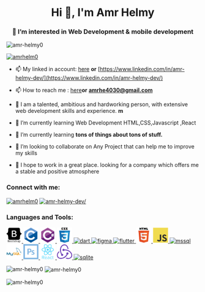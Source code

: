 <h1 align="center">Hi 👋, I'm Amr Helmy</h1>
<h3 align="center">👀 I’m interested in Web Development & mobile development</h3>

<p align="left"> <img src="https://komarev.com/ghpvc/?username=amr-helmy0&label=Profile%20views&color=0e75b6&style=flat" alt="amr-helmy0" /> </p>

<p align="left"> <a href="https://twitter.com/amrhelm0" target="blank"><img src="https://img.shields.io/twitter/follow/amrhelm0?logo=twitter&style=for-the-badge" alt="amrhelm0" /></a> </p>

- 📫 My linked in account: [here](https://www.linkedin.com/in/amr-helmy-dev/) **or** [https://www.linkedin.com/in/amr-helmy-dev/](https://www.linkedin.com/in/amr-helmy-dev/)

- 📫 How to reach me : [here](https://mail.google.com/mail/ca/u/0/#inbox/141b796e773c4f1)**or** **amrhe4030@gmail.com**

- 💬 I am a talented, ambitious and hardworking person, with extensive web development skills and experience. **m**
- 🌱 I’m currently learning Web Development HTML,CSS,Javascript ,React
- 🌱 I’m currently learning **tons of things about tons of stuff.**
- 💞️ I’m looking to collaborate on Any Project that can help me to improve my skills
- 🙏 I hope to work in a great place. looking for a company which offers me a stable and positive atmosphere

<h3 align="left">Connect with me:</h3>
<p align="left">
<a href="https://twitter.com/amrhelm0" target="blank"><img align="center" src="https://raw.githubusercontent.com/rahuldkjain/github-profile-readme-generator/master/src/images/icons/Social/twitter.svg" alt="amrhelm0" height="30" width="40" /></a>
<a href="https://linkedin.com/in/amr-helmy-dev/" target="blank"><img align="center" src="https://raw.githubusercontent.com/rahuldkjain/github-profile-readme-generator/master/src/images/icons/Social/linked-in-alt.svg" alt="amr-helmy-dev/" height="30" width="40" /></a>
</p>

<h3 align="left">Languages and Tools:</h3>
<p align="left"> <a href="https://getbootstrap.com" target="_blank" rel="noreferrer"> <img src="https://raw.githubusercontent.com/devicons/devicon/master/icons/bootstrap/bootstrap-plain-wordmark.svg" alt="bootstrap" width="40" height="40"/> </a> <a href="https://www.cprogramming.com/" target="_blank" rel="noreferrer"> <img src="https://raw.githubusercontent.com/devicons/devicon/master/icons/c/c-original.svg" alt="c" width="40" height="40"/> </a> <a href="https://www.w3schools.com/cs/" target="_blank" rel="noreferrer"> <img src="https://raw.githubusercontent.com/devicons/devicon/master/icons/csharp/csharp-original.svg" alt="csharp" width="40" height="40"/> </a> <a href="https://www.w3schools.com/css/" target="_blank" rel="noreferrer"> <img src="https://raw.githubusercontent.com/devicons/devicon/master/icons/css3/css3-original-wordmark.svg" alt="css3" width="40" height="40"/> </a> <a href="https://dart.dev" target="_blank" rel="noreferrer"> <img src="https://www.vectorlogo.zone/logos/dartlang/dartlang-icon.svg" alt="dart" width="40" height="40"/> </a> <a href="https://www.figma.com/" target="_blank" rel="noreferrer"> <img src="https://www.vectorlogo.zone/logos/figma/figma-icon.svg" alt="figma" width="40" height="40"/> </a> <a href="https://flutter.dev" target="_blank" rel="noreferrer"> <img src="https://www.vectorlogo.zone/logos/flutterio/flutterio-icon.svg" alt="flutter" width="40" height="40"/> </a> <a href="https://www.w3.org/html/" target="_blank" rel="noreferrer"> <img src="https://raw.githubusercontent.com/devicons/devicon/master/icons/html5/html5-original-wordmark.svg" alt="html5" width="40" height="40"/> </a> <a href="https://developer.mozilla.org/en-US/docs/Web/JavaScript" target="_blank" rel="noreferrer"> <img src="https://raw.githubusercontent.com/devicons/devicon/master/icons/javascript/javascript-original.svg" alt="javascript" width="40" height="40"/> </a> <a href="https://www.microsoft.com/en-us/sql-server" target="_blank" rel="noreferrer"> <img src="https://www.svgrepo.com/show/303229/microsoft-sql-server-logo.svg" alt="mssql" width="40" height="40"/> </a> <a href="https://www.mysql.com/" target="_blank" rel="noreferrer"> <img src="https://raw.githubusercontent.com/devicons/devicon/master/icons/mysql/mysql-original-wordmark.svg" alt="mysql" width="40" height="40"/> </a> <a href="https://www.photoshop.com/en" target="_blank" rel="noreferrer"> <img src="https://raw.githubusercontent.com/devicons/devicon/master/icons/photoshop/photoshop-line.svg" alt="photoshop" width="40" height="40"/> </a> <a href="https://reactjs.org/" target="_blank" rel="noreferrer"> <img src="https://raw.githubusercontent.com/devicons/devicon/master/icons/react/react-original-wordmark.svg" alt="react" width="40" height="40"/> </a> <a href="https://redux.js.org" target="_blank" rel="noreferrer"> <img src="https://raw.githubusercontent.com/devicons/devicon/master/icons/redux/redux-original.svg" alt="redux" width="40" height="40"/> </a> <a href="https://www.sqlite.org/" target="_blank" rel="noreferrer"> <img src="https://www.vectorlogo.zone/logos/sqlite/sqlite-icon.svg" alt="sqlite" width="40" height="40"/> </a> </p>

<p><img align="left" src="https://github-readme-stats.vercel.app/api/top-langs?username=amr-helmy0&show_icons=true&theme=dark&locale=en&layout=compact" alt="amr-helmy0" /></p>

<p>&nbsp;<img align="center" src="https://github-readme-stats.vercel.app/api?username=amr-helmy0&show_icons=true&theme=dark&locale=en" alt="amr-helmy0" /></p>

<p><img align="center" src="https://github-readme-streak-stats.herokuapp.com/?user=amr-helmy0&theme=dark" alt="amr-helmy0" /></p>

